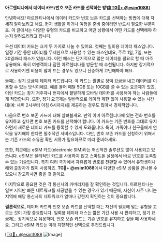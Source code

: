 **아르헨티나에서 데이터 카드/번호 보존 카드를 선택하는 방법[[TG💪+ @esim1088](https://t.me/s/esim1088)]**

안녕하세요! 아르헨티나에서 데이터 카드와 번호 보존 카드를 선택하는 방법에 대해 자세히 알아보려고 해요. 현지 생활을 하거나 여행을 준비 중이라면 반드시 필요한 부분이죠. 이 글에서는 다양한 유형의 카드를 비교하고 어떤 상황에서 어떤 카드를 선택해야 하는지 알려드리려고 합니다.

우선 데이터 카드는 크게 두 가지로 나눌 수 있어요. 첫째는 일회용 데이터 패스입니다. 일정 기간 동안 데이터를 무제한으로 사용할 수 있는 패스인데요, 주로 1일, 7일, 또는 30일짜리 패스가 있습니다. 이런 패스는 단기적으로 많은 데이터를 필요로 할 때 아주 유용해요. 특히 여행객이나 잠깐 아르헨티나를 방문할 때 추천됩니다. 하지만 장기적으로 사용하기엔 비용이 많이 드는 경우도 있으니 신중하게 고민해봐야 해요.

둘째는 정기 요금제 데이터 카드입니다. 이 카드는 월별로 정액 요금을 내고 데이터를 이용할 수 있는 방식이에요. 예를 들어 매달 5GB 또는 10GB를 쓸 수 있는 요금제가 있죠. 이런 카드는 장기 거주자나 현지에서 활발하게 모바일 데이터를 사용해야 하는 사람들에게 적합합니다. 또한, 정기 요금제는 일반적으로 데이터 제한 없이 사용할 수 있는 시간대(예: 새벽 2시부터 아침 6시까지)를 제공하는 경우도 많아서 경제적입니다.

다음으로 번호 보존 카드에 대해 살펴볼게요. 만약 이미 아르헨티나에 있는 전화 번호를 유지하고 싶다면 번호 보존 카드를 선택해야 합니다. 이 카드는 기존 번호를 그대로 유지하면서 새로운 데이터 카드를 등록할 수 있게 도와줍니다. 특히, 가족이나 친구들에게 연락을 유지해야 한다면 필수적인 서비스입니다. 다만, 번호 보존 카드를 신청하기 위해서는 기존 카드의 소유권 확인 서류가 필요하므로 미리 준비하세요.

또한, 최근에는 eSIM 카드(electronic SIM)라는 혁신적인 솔루션도 많이 사용되고 있습니다. eSIM은 물리적인 카드를 사용하지 않고 스마트폰 설정에서 바로 번호를 등록할 수 있는 기술입니다. 특히 여러 국가에서 자유롭게 번호를 전환할 수 있어서 유학생이나 해외 출장자가 많이 사용하죠. **TG💪+ @esim1088**에서 다양한 eSIM 상품을 만나볼 수 있으니 참고하시면 좋을 것 같아요.

마지막으로 중요한 것은 각 통신사의 커버리지를 잘 확인하는 것입니다. 아르헨티나는 일부 지역만 빠른 네트워크를 제공받을 수 있는 경우가 있기 때문에, 자신이 자주 다니는 지역에 해당 통신사의 네트워크가 얼마나 강한지 확인하는 것이 중요합니다.

**결론적으로**, 데이터 카드와 번호 보존 카드를 선택할 때는 자신의 필요에 맞는 유형을 고르는 것이 가장 중요합니다. 일회용 데이터 패스는 짧은 기간 사용 시 편리하고, 정기 요금제는 장기적으로 유용하며, 번호 보존 카드는 기존 번호를 유지하고 싶을 때 사용하세요. 그리고 eSIM 카드는 미래 지향적인 선택으로 추천드립니다.

[[TG💪+ @esim1088](https://t.me/s/esim1088) ![Image](https://i.postimg.cc/Y0z9fWf4/image.png)]